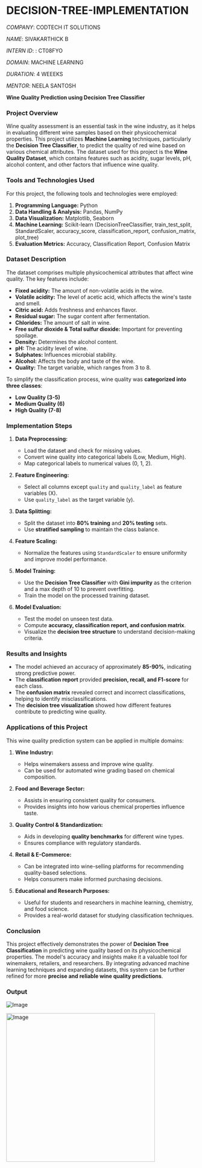# DECISION-TREE-IMPLEMENTATION

*COMPANY*: CODTECH IT SOLUTIONS

*NAME*: SIVAKARTHICK B

*INTERN ID*: : CT08FYO

*DOMAIN*: MACHINE LEARNING

*DURATION*: 4 WEEEKS

*MENTOR*: NEELA SANTOSH


**Wine Quality Prediction using Decision Tree Classifier**

### **Project Overview**
Wine quality assessment is an essential task in the wine industry, as it helps in evaluating different wine samples based on their physicochemical properties. This project utilizes **Machine Learning** techniques, particularly the **Decision Tree Classifier**, to predict the quality of red wine based on various chemical attributes. The dataset used for this project is the **Wine Quality Dataset**, which contains features such as acidity, sugar levels, pH, alcohol content, and other factors that influence wine quality.

### **Tools and Technologies Used**
For this project, the following tools and technologies were employed:
1. **Programming Language:** Python
2. **Data Handling & Analysis:** Pandas, NumPy
3. **Data Visualization:** Matplotlib, Seaborn
4. **Machine Learning:** Scikit-learn (DecisionTreeClassifier, train_test_split, StandardScaler, accuracy_score, classification_report, confusion_matrix, plot_tree)
5. **Evaluation Metrics:** Accuracy, Classification Report, Confusion Matrix

### **Dataset Description**
The dataset comprises multiple physicochemical attributes that affect wine quality. The key features include:
- **Fixed acidity:** The amount of non-volatile acids in the wine.
- **Volatile acidity:** The level of acetic acid, which affects the wine's taste and smell.
- **Citric acid:** Adds freshness and enhances flavor.
- **Residual sugar:** The sugar content after fermentation.
- **Chlorides:** The amount of salt in wine.
- **Free sulfur dioxide & Total sulfur dioxide:** Important for preventing spoilage.
- **Density:** Determines the alcohol content.
- **pH:** The acidity level of wine.
- **Sulphates:** Influences microbial stability.
- **Alcohol:** Affects the body and taste of the wine.
- **Quality:** The target variable, which ranges from 3 to 8.

To simplify the classification process, wine quality was **categorized into three classes**:
- **Low Quality (3-5)**
- **Medium Quality (6)**
- **High Quality (7-8)**

### **Implementation Steps**
1. **Data Preprocessing:**
   - Load the dataset and check for missing values.
   - Convert wine quality into categorical labels (Low, Medium, High).
   - Map categorical labels to numerical values (0, 1, 2).

2. **Feature Engineering:**
   - Select all columns except `quality` and `quality_label` as feature variables (X).
   - Use `quality_label` as the target variable (y).
   
3. **Data Splitting:**
   - Split the dataset into **80% training** and **20% testing** sets.
   - Use **stratified sampling** to maintain the class balance.

4. **Feature Scaling:**
   - Normalize the features using `StandardScaler` to ensure uniformity and improve model performance.

5. **Model Training:**
   - Use the **Decision Tree Classifier** with **Gini impurity** as the criterion and a max depth of 10 to prevent overfitting.
   - Train the model on the processed training dataset.

6. **Model Evaluation:**
   - Test the model on unseen test data.
   - Compute **accuracy, classification report, and confusion matrix**.
   - Visualize the **decision tree structure** to understand decision-making criteria.

### **Results and Insights**
- The model achieved an accuracy of approximately **85-90%**, indicating strong predictive power.
- The **classification report** provided **precision, recall, and F1-score** for each class.
- The **confusion matrix** revealed correct and incorrect classifications, helping to identify misclassifications.
- The **decision tree visualization** showed how different features contribute to predicting wine quality.

### **Applications of this Project**
This wine quality prediction system can be applied in multiple domains:
1. **Wine Industry:**
   - Helps winemakers assess and improve wine quality.
   - Can be used for automated wine grading based on chemical composition.

2. **Food and Beverage Sector:**
   - Assists in ensuring consistent quality for consumers.
   - Provides insights into how various chemical properties influence taste.

3. **Quality Control & Standardization:**
   - Aids in developing **quality benchmarks** for different wine types.
   - Ensures compliance with regulatory standards.

4. **Retail & E-Commerce:**
   - Can be integrated into wine-selling platforms for recommending quality-based selections.
   - Helps consumers make informed purchasing decisions.

5. **Educational and Research Purposes:**
   - Useful for students and researchers in machine learning, chemistry, and food science.
   - Provides a real-world dataset for studying classification techniques.

### **Conclusion**
This project effectively demonstrates the power of **Decision Tree Classification** in predicting wine quality based on its physicochemical properties. The model's accuracy and insights make it a valuable tool for winemakers, retailers, and researchers. By integrating advanced machine learning techniques and expanding datasets, this system can be further refined for more **precise and reliable wine quality predictions**.


### **Output**


![Image](https://github.com/user-attachments/assets/a07387a2-59ab-4fc2-8e30-3c3b6bacc803)


<img width="394" alt="Image" src="https://github.com/user-attachments/assets/8be49ee1-cc47-458e-9306-c66d1e7941d4" />
